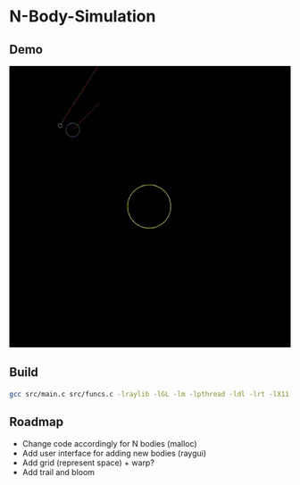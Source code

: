 # N-Body-Simulation

## Demo

![](https://github.com/OfirTzrik/N-Body-Simulation/blob/main/assets/demo.gif)

## Build
```bash
gcc src/main.c src/funcs.c -lraylib -lGL -lm -lpthread -ldl -lrt -lX11 -Wall -Wextra -pedantic -o build/main
```

## Roadmap
- Change code accordingly for N bodies (malloc)
- Add user interface for adding new bodies (raygui)
- Add grid (represent space) + warp?
- Add trail and bloom
